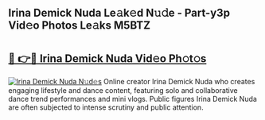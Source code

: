 ## Irina Demick Nuda Le𝚊k𝚎d N𝚞𝚍e - Part-y3p Vid𝚎o Photos Le𝚊ks M5BTZ

# <h2><a href="http://fbepmxg.evod.top/?m=Irina+Demick+Nuda">🔗 👉🔴 Irina Demick Nuda Vid𝚎o Ph𝚘t𝚘s</a></h2>

[![Irina Demick Nuda N𝚞d𝚎s](https://i.imgur.com/8V9OHl7.gif)](http://fbepmxg.evod.top/?m=Irina+Demick+Nuda)
Online creator Irina Demick Nuda who creates engaging lifestyle and dance content, featuring solo and collaborative dance trend performances and mini vlogs. Public figures Irina Demick Nuda are often subjected to intense scrutiny and public attention. 
